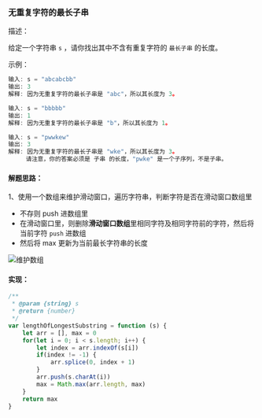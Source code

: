 ### 无重复字符的最长子串

描述：

给定一个字符串 `s` ，请你找出其中不含有重复字符的 `最长子串` 的长度。

示例：

```js
输入: s = "abcabcbb"
输出: 3 
解释: 因为无重复字符的最长子串是 "abc"，所以其长度为 3。
```

```js
输入: s = "bbbbb"
输出: 1
解释: 因为无重复字符的最长子串是 "b"，所以其长度为 1。
```

```js
输入: s = "pwwkew"
输出: 3
解释: 因为无重复字符的最长子串是 "wke"，所以其长度为 3。
     请注意，你的答案必须是 子串 的长度，"pwke" 是一个子序列，不是子串。
```

#### 解题思路：

1、使用一个数组来维护滑动窗口，遍历字符串，判断字符是否在滑动窗口数组里
- 不存则 push 进数组里
- 在滑动窗口里，则删除**滑动窗口数组**里相同字符及相同字符前的字符，然后将当前字符 `push` 进数组
- 然后将 max 更新为当前最长字符串的长度

![维护数组](https://pic.leetcode-cn.com/202ea5bd4d4ba4a21afafdf52a9ea2556ba6265c1576840f09ace50aafab095c.png)

#### 实现：

```js
/**
 * @param {string} s
 * @return {number}
 */
var lengthOfLongestSubstring = function (s) {
    let arr = [], max = 0
    for(let i = 0; i < s.length; i++) {
        let index = arr.indexOf(s[i])
        if(index != -1) {
            arr.splice(0, index + 1)
        }
        arr.push(s.charAt(i))
        max = Math.max(arr.length, max)
    }
    return max
}
```

